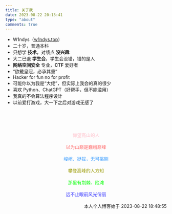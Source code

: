 ```yaml
---
title: 关于我
date: 2023-08-22 20:13:41
type: "about"
comments: true
---
```


- W1ndys（[w1ndys.top](https://www.w1ndys.top/)）
- 二十岁，普通本科
- 只想学 **技术**，对绩点 **没兴趣**
- 大二已退 **学生会**，学生会没错，错的是人
- **网络空间安全** 专业，**CTF** 爱好者
- “欲戴皇冠，必承其重”
- Hacker for fun no for profit
- 可能你以为我是“大佬”，但实际上我会的真的很少
- 喜欢 Python、ChatGPT（好帮手，但不能滥用）
- 我真的不会算法程序设计
- 以前爱打游戏，大一下之后对游戏无感了

<br>

<br>

<br>

<br>

<div align="center">
  <font color='pink'> 仰望高山的人 </font>
</div>
<br>

<div align="center">
  <font color='#FF6666'> 以为山巅是巍峨巅峰 </font>
</div>
<br>

<div align="center">
  <font color='#3399FF'> 峻峭、挺拔，无可挑剔 </font>
</div>
<br>

<div align="center">
  <font color='#999900'> 攀登高峰的人方知 </font>
</div>
<br>

<div align="center">
  <font color='#00FF00'> 那里有荆棘、险滩 </font>
</div>
<br>

<div align="center">
  <font color='#3333FF'> 远不止眼前风光俏丽 </font>
</div>

<br>

<div align="right">
本人个人博客始于 2023-08-22 18:48:55
</div>
